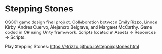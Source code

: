 # Stepping Stones

CS361 game design final project. Collaboration between Emily Rizzo, Linnea Kirby, Andres Cuervo, Alejandro Belgrave, and Margaret McCarthy. Game coded in C# using Unity framework. Scripts located at Assets -> Resources -> Scripts.

Play Stepping Stones:
https://etrizzo.github.io/steppingstones.html
